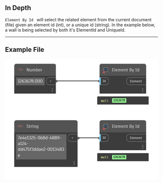 ## In Depth
`Element By Id ` will select the related element from the current document (file) given an element id (int), or a unique id (string). In the example below, a wall is being selected by both it's ElementId and UniqueId.
___
## Example File

![Element By Id](./DSRevitNodesUI.ElementById_img.jpg)